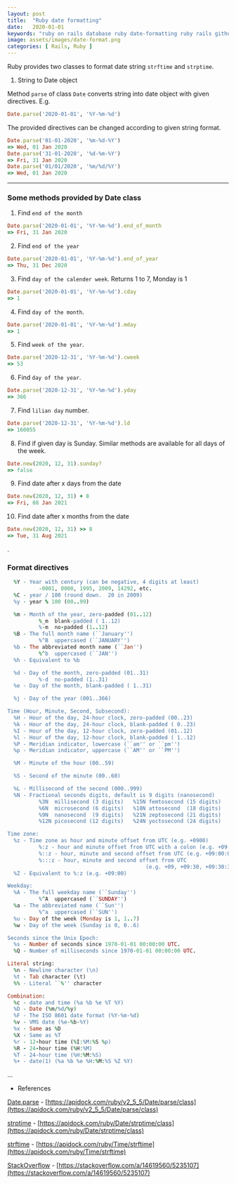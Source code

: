```yaml
---
layout: post
title:  "Ruby date formatting"
date:   2020-01-01
keywords: "ruby on rails database ruby date-formatting ruby rails github gryffindor learning swapnil gourshete postgres"
image: assets/images/date-format.png
categories: [ Rails, Ruby ]
---
```


Ruby provides two classes to format date string `strftime` and `strptime`.

1. String to Date object

Method `parse` of class `Date` converts string into date object with given directives. E.g.

```ruby
Date.parse('2020-01-01', '%Y-%m-%d')
```

The provided directives can be changed according to given string format.
```ruby
Date.parse('01-01-2020', '%m-%d-%Y')
=> Wed, 01 Jan 2020
Date.parse('31-01-2020', '%d-%m-%Y')
=> Fri, 31 Jan 2020
Date.parse('01/01/2020', '%m/%d/%Y')    
=> Wed, 01 Jan 2020
```

---

### Some methods provided by Date class

1. Find `end of the month`
```ruby
Date.parse('2020-01-01', '%Y-%m-%d').end_of_month
=> Fri, 31 Jan 2020
```

2. Find `end of the year`
```ruby
Date.parse('2020-01-01', '%Y-%m-%d').end_of_year
=> Thu, 31 Dec 2020
```

3. Find `day of the calender week`. Returns 1 to 7, Monday is 1 
```ruby
Date.parse('2020-01-01', '%Y-%m-%d').cday
=> 1
```

4. Find `day of the month`. 
```ruby
Date.parse('2020-01-01', '%Y-%m-%d').mday
=> 1
```

5. Find `week of the year`.
```ruby
Date.parse('2020-12-31', '%Y-%m-%d').cweek
=> 53
```

6. Find `day of the year`.
```ruby
Date.parse('2020-12-31', '%Y-%m-%d').yday
=> 366
```

7. Find `lilian day` number.
```ruby
Date.parse('2020-12-31', '%Y-%m-%d').ld
=> 160055
```

8. Find if given day is Sunday. Similar methods are available for all days of the week.
```ruby
Date.new(2020, 12, 31).sunday?
=> false
```

9. Find date after x days from the date
```ruby
Date.new(2020, 12, 31) + 8
=> Fri, 08 Jan 2021
```

10. Find date after x months from the date
```ruby
Date.new(2020, 12, 31) >> 8
=> Tue, 31 Aug 2021
```

.

<h3>Format directives </h3>

```ruby
  %Y - Year with century (can be negative, 4 digits at least)
          -0001, 0000, 1995, 2009, 14292, etc.
  %C - year / 100 (round down.  20 in 2009)
  %y - year % 100 (00..99)

  %m - Month of the year, zero-padded (01..12)
          %_m  blank-padded ( 1..12)
          %-m  no-padded (1..12)
  %B - The full month name (``January'')
          %^B  uppercased (``JANUARY'')
  %b - The abbreviated month name (``Jan'')
          %^b  uppercased (``JAN'')
  %h - Equivalent to %b

  %d - Day of the month, zero-padded (01..31)
          %-d  no-padded (1..31)
  %e - Day of the month, blank-padded ( 1..31)

  %j - Day of the year (001..366)

Time (Hour, Minute, Second, Subsecond):
  %H - Hour of the day, 24-hour clock, zero-padded (00..23)
  %k - Hour of the day, 24-hour clock, blank-padded ( 0..23)
  %I - Hour of the day, 12-hour clock, zero-padded (01..12)
  %l - Hour of the day, 12-hour clock, blank-padded ( 1..12)
  %P - Meridian indicator, lowercase (``am'' or ``pm'')
  %p - Meridian indicator, uppercase (``AM'' or ``PM'')

  %M - Minute of the hour (00..59)

  %S - Second of the minute (00..60)

  %L - Millisecond of the second (000..999)
  %N - Fractional seconds digits, default is 9 digits (nanosecond)
          %3N  millisecond (3 digits)   %15N femtosecond (15 digits)
          %6N  microsecond (6 digits)   %18N attosecond  (18 digits)
          %9N  nanosecond  (9 digits)   %21N zeptosecond (21 digits)
          %12N picosecond (12 digits)   %24N yoctosecond (24 digits)

Time zone:
  %z - Time zone as hour and minute offset from UTC (e.g. +0900)
          %:z - hour and minute offset from UTC with a colon (e.g. +09:00)
          %::z - hour, minute and second offset from UTC (e.g. +09:00:00)
          %:::z - hour, minute and second offset from UTC
                                            (e.g. +09, +09:30, +09:30:30)
  %Z - Equivalent to %:z (e.g. +09:00)

Weekday:
  %A - The full weekday name (``Sunday'')
          %^A  uppercased (``SUNDAY'')
  %a - The abbreviated name (``Sun'')
          %^a  uppercased (``SUN'')
  %u - Day of the week (Monday is 1, 1..7)
  %w - Day of the week (Sunday is 0, 0..6)

Seconds since the Unix Epoch:
  %s - Number of seconds since 1970-01-01 00:00:00 UTC.
  %Q - Number of milliseconds since 1970-01-01 00:00:00 UTC.

Literal string:
  %n - Newline character (\n)
  %t - Tab character (\t)
  %% - Literal ``%'' character

Combination:
  %c - date and time (%a %b %e %T %Y)
  %D - Date (%m/%d/%y)
  %F - The ISO 8601 date format (%Y-%m-%d)
  %v - VMS date (%e-%b-%Y)
  %x - Same as %D
  %X - Same as %T
  %r - 12-hour time (%I:%M:%S %p)
  %R - 24-hour time (%H:%M)
  %T - 24-hour time (%H:%M:%S)
  %+ - date(1) (%a %b %e %H:%M:%S %Z %Y)
```

...

- References

[Date.parse](https://apidock.com/ruby/v2_5_5/Date/parse/class) - [https://apidock.com/ruby/v2_5_5/Date/parse/class](https://apidock.com/ruby/v2_5_5/Date/parse/class)

[strptime](https://apidock.com/ruby/Date/strptime/class) - [https://apidock.com/ruby/Date/strptime/class](https://apidock.com/ruby/Date/strptime/class)

[strftime](https://apidock.com/ruby/Time/strftime) - [https://apidock.com/ruby/Time/strftime](https://apidock.com/ruby/Time/strftime)

[StackOverflow](https://stackoverflow.com/a/14619560/5235107) - [https://stackoverflow.com/a/14619560/5235107](https://stackoverflow.com/a/14619560/5235107)

